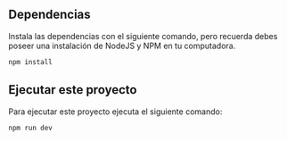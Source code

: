 

## Dependencias

Instala las dependencias con el siguiente comando, pero recuerda debes poseer una instalación de NodeJS y NPM en tu computadora.

```bash
npm install
```

## Ejecutar este proyecto 

Para ejecutar este proyecto  ejecuta el siguiente comando:

```bash
npm run dev
```
